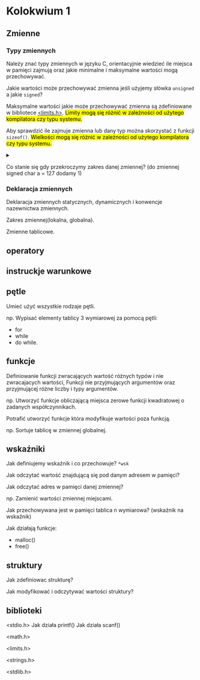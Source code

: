 # Kolokwium 1
## Zmienne
### Typy zmiennych
Należy znać typy zmiennych w języku C, orientacyjnie wiedzieć ile miejsca w pamięci zajmują oraz jakie minimalne i maksymalne wartości mogą przechowywać.

Jakie wartości może przechowywać zmienna jeśli użyjemy słówka `unsigned` a jakie `signed`?

Maksymalne wartości jakie może przechowywać zmienna są zdefiniowane w bibliotece [<limits.h>](https://learn.microsoft.com/en-us/cpp/c-language/cpp-integer-limits?view=msvc-170). <mark>Limity mogą się różnić w zależności od użytego kompilatora czy typu systemu.</mark>

Aby sprawdzić ile zajmuje zmienna lub dany typ można skorzystać z funkcji `sizeof()`. <mark>Wielkości mogą się różnić w zależności od użytego kompilatora czy typu systemu.</mark>

<details>
<summary></summary>

```c
#include <limits.h>
#include <stdio.h>

int main(int argc, char const *argv[])
{
    printf("Ilosc bitow w bajcie: %i\n",CHAR_BIT);
    double a = 10.543;
    printf("Ilosc bajtow jaka zajmuje zmienna a = %d\n", sizeof(a));

    printf("Ilosc bajtow jakie zajmuje typ char = %d", sizeof(char));
    return 0;
}
```

```bash
Ilosc bitow w bajcie: 8
Ilosc bajtow jaka zajmuje zmienna a = 8
Ilosc bajtow jakie zajmuje typ char = 1
```

</details>

Co stanie się gdy przekroczymy zakres danej zmiennej? (do zmiennej signed char a = 127 dodamy 1)

### Deklaracja zmiennych

Deklaracja zmiennych statycznych, dynamicznych i konwencje nazewnictwa zmiennych.

Zakres zmiennej(lokalna, globalna).

Zmienne tablicowe.

## operatory



## instruckje warunkowe

## pętle

Umieć użyć wszystkie rodzaje pętli.

np. Wypisać elementy tablicy 3 wymiarowej za pomocą pętli:
- for
- while
- do while.

## funkcje

Definiowanie funkcji zwracających wartość różnych typów i nie zwracajacych wartości, Funkcji nie przyjmujących argumentów oraz przyjmującej różne liczby i typy argumentów.

np. Utworzyć funkcje obliczającą miejsca zerowe funkcji kwadratowej o zadanych współczynnikach.

Potrafić utworzyć funkcje która modyfikuje wartości poza funkcją.

np. Sortuje tablicę w zmiennej globalnej.

## wskaźniki

Jak definiujemy wskaźnik i co przechowuje? `*wsk`

Jak odczytać wartość znajdującą się pod danym adresem w pamięci?

Jak odczytać adres w pamięci danej zmiennej?

np. Zamienić wartości zmiennej miejscami.

Jak przechowywana jest w pamięci tablica n wymiarowa? (wskaźnik na wskaźnik)

Jak działają funkcje:
- malloc()
- free()

## struktury

Jak zdefiniowac strukturę?

Jak modyfikować i odczytywać wartości struktury?

## biblioteki

<stdio.h>
Jak działa printf()
Jak działa scanf()

<math.h>

<limits.h>

<strings.h>

<stdlib.h>

